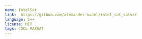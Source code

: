 ```yaml
---
name: IntelSat
link:  https://github.com/alexander-nadel/intel_sat_solver
language: C++
license: MIT
tags: CDCL MAXSAT
---
```

